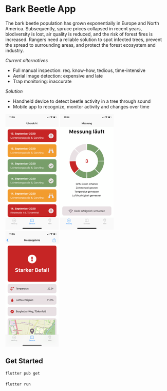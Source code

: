 # Bark Beetle App

The bark beetle population has grown exponentially in Europe and North America. Subsequently, spruce prices collapsed in recent years, biodiversity is lost, air quality is reduced, and the risk of forest fires is increased.
Rangers need a reliable solution to spot infected trees, prevent the spread to surrounding areas, and protect the forest ecosystem and industry. 

*Current alternatives*
- Full manual inspection: req. know-how, tedious, time-intensive
- Aerial image detection: expensive and late
- Trap monitoring: inaccurate

*Solution*
- Handheld device to detect beetle activity in a tree through sound
- Mobile app to recognize, monitor activity and changes over time

<p float="left">
  <img src="/screenshots/Uebersicht.png" width="33%" />
  <img src="/screenshots/Messung.png" width="33%" /> 
  <img src="/screenshots/Ergebnis.png" width="33%" />
</p>

## Get Started

```bash
flutter pub get

flutter run
```
